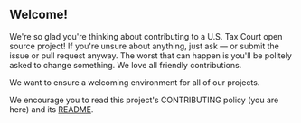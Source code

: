 ## Welcome!

We're so glad you're thinking about contributing to a U.S. Tax Court open source project! If you're unsure about anything, just ask — or submit the issue or pull request anyway. The worst that can happen is you'll be politely asked to change something. We love all friendly contributions.

We want to ensure a welcoming environment for all of our projects.

We encourage you to read this project's CONTRIBUTING policy (you are here) and its [README](README.md).
